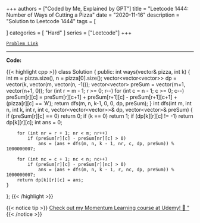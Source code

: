
+++
authors = ["Coded by Me, Explained by GPT"]
title = "Leetcode 1444: Number of Ways of Cutting a Pizza"
date = "2020-11-16"
description = "Solution to Leetcode 1444"
tags = [
    
]
categories = [
    "Hard"
]
series = ["Leetcode"]
+++



[`Problem Link`](https://leetcode.com/problems/number-of-ways-of-cutting-a-pizza/description/)

---

**Code:**

{{< highlight cpp >}}
class Solution {
public:
    int ways(vector<string>& pizza, int k) {
        int m = pizza.size(), n = pizza[0].size();
        vector<vector<vector<int>>> dp = vector(k, vector(m, vector(n, -1)));
        vector<vector<int>> preSum = vector(m+1, vector(n+1, 0));
        for (int r = m - 1; r >= 0; r--)
            for (int c = n - 1; c >= 0; c--)
                preSum[r][c] = preSum[r][c+1] + preSum[r+1][c] - preSum[r+1][c+1] + (pizza[r][c] == 'A');
        return dfs(m, n, k-1, 0, 0, dp, preSum);
    }
    int dfs(int m, int n, int k, int r, int c, vector<vector<vector<int>>>& dp, vector<vector<int>>& preSum) {
        if (preSum[r][c] == 0) return 0; 
        if (k == 0) return 1; 
        if (dp[k][r][c] != -1) return dp[k][r][c];
        int ans = 0;

        for (int nr = r + 1; nr < m; nr++) 
            if (preSum[r][c] - preSum[nr][c] > 0)
                ans = (ans + dfs(m, n, k - 1, nr, c, dp, preSum)) % 1000000007;

        for (int nc = c + 1; nc < n; nc++) 
            if (preSum[r][c] - preSum[r][nc] > 0)
                ans = (ans + dfs(m, n, k - 1, r, nc, dp, preSum)) % 1000000007;
        return dp[k][r][c] = ans;
    }
};
{{< /highlight >}}



{{< notice tip >}}
[Check out my Momentum Learning course at Udemy! 🚀 "](https://www.udemy.com/course/blind-75-the-data-structures-and-algorithms-essentials/)
{{< /notice >}}

